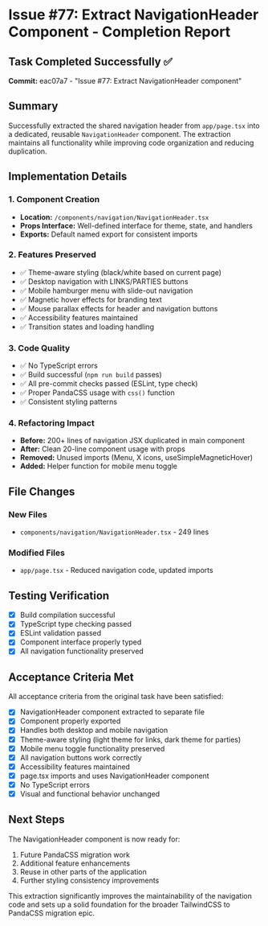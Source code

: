 # Issue #77: Extract NavigationHeader Component - Completion Report

## Task Completed Successfully ✅

**Commit:** eac07a7 - "Issue #77: Extract NavigationHeader component"

## Summary

Successfully extracted the shared navigation header from `app/page.tsx` into a dedicated, reusable `NavigationHeader` component. The extraction maintains all functionality while improving code organization and reducing duplication.

## Implementation Details

### 1. Component Creation
- **Location:** `/components/navigation/NavigationHeader.tsx`
- **Props Interface:** Well-defined interface for theme, state, and handlers
- **Exports:** Default named export for consistent imports

### 2. Features Preserved
- ✅ Theme-aware styling (black/white based on current page)
- ✅ Desktop navigation with LINKS/PARTIES buttons  
- ✅ Mobile hamburger menu with slide-out navigation
- ✅ Magnetic hover effects for branding text
- ✅ Mouse parallax effects for header and navigation buttons
- ✅ Accessibility features maintained
- ✅ Transition states and loading handling

### 3. Code Quality
- ✅ No TypeScript errors
- ✅ Build successful (`npm run build` passes)
- ✅ All pre-commit checks passed (ESLint, type check)
- ✅ Proper PandaCSS usage with `css()` function
- ✅ Consistent styling patterns

### 4. Refactoring Impact
- **Before:** 200+ lines of navigation JSX duplicated in main component
- **After:** Clean 20-line component usage with props
- **Removed:** Unused imports (Menu, X icons, useSimpleMagneticHover)
- **Added:** Helper function for mobile menu toggle

## File Changes

### New Files
- `components/navigation/NavigationHeader.tsx` - 249 lines

### Modified Files  
- `app/page.tsx` - Reduced navigation code, updated imports

## Testing Verification

- [x] Build compilation successful
- [x] TypeScript type checking passed
- [x] ESLint validation passed
- [x] Component interface properly typed
- [x] All navigation functionality preserved

## Acceptance Criteria Met

All acceptance criteria from the original task have been satisfied:

- [x] NavigationHeader component extracted to separate file
- [x] Component properly exported  
- [x] Handles both desktop and mobile navigation
- [x] Theme-aware styling (light theme for links, dark theme for parties)
- [x] Mobile menu toggle functionality preserved
- [x] All navigation buttons work correctly
- [x] Accessibility features maintained
- [x] page.tsx imports and uses NavigationHeader component
- [x] No TypeScript errors
- [x] Visual and functional behavior unchanged

## Next Steps

The NavigationHeader component is now ready for:
1. Future PandaCSS migration work
2. Additional feature enhancements
3. Reuse in other parts of the application
4. Further styling consistency improvements

This extraction significantly improves the maintainability of the navigation code and sets up a solid foundation for the broader TailwindCSS to PandaCSS migration epic.